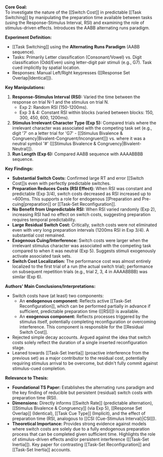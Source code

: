 **Core Goal:**  
To investigate the nature of the [[Switch Cost]] in predictable [[Task Switching]] by manipulating the preparation time available between tasks (using the Response-Stimulus Interval, RSI) and examining the role of stimulus-driven effects. Introduces the AABB alternating runs paradigm.

**Experiment Definition:**

- [[Task Switching]] using the **Alternating Runs Paradigm** (AABB sequence).
- Tasks: Primarily Letter classification (Consonant/Vowel) vs. Digit classification (Odd/Even) using letter-digit pair stimuli (e.g., G7). Task cued implicitly by spatial location.
- Responses: Manual Left/Right keypresses ([[Response Set Overlap|Identical]]).

**Key Manipulations:**

1. **Response-Stimulus Interval (RSI):** Varied the time between the response on trial N-1 and the stimulus on trial N.
    - Exp 2: Random RSI (150-1200ms).
    - Exp 3 & 4: Constant RSI within blocks (varied between blocks: 150, 300, 450, 600, 1200ms).
2. **Stimulus Irrelevant Character Type (Exp 5):** Compared trials where the irrelevant character was associated with the competing task set (e.g., digit '7' on a letter trial for 'G7' - [[Stimulus Bivalence & Congruency|Bivalent-Congruent/Incongruent]]) vs. where it was a neutral symbol '#' ([[Stimulus Bivalence & Congruency|Bivalent-Neutral]]).
3. **Run Length (Exp 6):** Compared AABB sequence with AAAABBBB sequence.

**Key Findings:**

- **Substantial Switch Costs:** Confirmed large RT and error [[Switch Cost]]s even with perfectly predictable switches.
- **Preparation Reduces Costs (RSI Effect):** When RSI was constant and predictable (Exp 3/4), switch costs decreased as RSI increased up to ~600ms. This supports a role for endogenous [[Preparation and Pre-cuing|preparation]] or [[Task-Set Reconfiguration]].
- **No Benefit from Unpredictable RSI:** When RSI varied randomly (Exp 2), increasing RSI had no effect on switch costs, suggesting preparation requires temporal predictability.
- **Large Residual Switch Cost:** Critically, switch costs were not eliminated even with very long preparation intervals (1200ms RSI in Exp 3/4). A substantial cost remained.
- **Exogenous Cuing/Interference:** Switch costs were larger when the irrelevant stimulus character was associated with the competing task compared to when it was neutral (Exp 5). Suggests stimuli exogenously activate associated task sets.
- **Switch Cost Localization:** The performance cost was almost entirely localized to the first trial of a run (the actual switch trial); performance on subsequent repetition trials (e.g., trial 2, 3, 4 in AAAABBBB) was similar (Exp 6).

**Authors' Main Conclusions/Interpretations:**

- Switch costs have (at least) two components:
    - An **endogenous component:** Reflects active [[Task-Set Reconfiguration]], which can be performed partially in advance if sufficient, predictable preparation time ([[RSI]]) is available.
    - An **exogenous component:** Reflects processes triggered by the stimulus itself, potentially completing reconfiguration or overcoming interference. This component is responsible for the [[Residual Switch Cost]].
- Rejected simple decay accounts. Argued against the idea that switch costs solely reflect the duration of a single inserted reconfiguration stage.
- Leaned towards [[Task-Set Inertia]] (proactive interference from the previous set) as a major contributor to the residual cost, potentially requiring stimulus arrival to be overcome, but didn't fully commit against stimulus-cued completion.

**Relevance to Thesis:**

- **Foundational TS Paper:** Establishes the alternating runs paradigm and the key finding of reducible but persistent (residual) switch costs with preparation time (RSI).
- **Dimensions:** Directly informs [[Switch Rate]] (predictable alternation), [[Stimulus Bivalence & Congruency]] (via Exp 5), [[Response Set Overlap]] (Identical), [[Task Cue Type]] (Implicit), and the effect of preparation time (RSI, analogous to [[CSI (Cue-Stimulus Interval)|CSI]]).
- **Theoretical Importance:** Provides strong evidence against models where switch costs are solely due to a fully endogenous preparation process that can be completed given sufficient time. Highlights the role of stimulus-driven effects and/or persistent interference ([[Task-Set Inertia]]). Key paper for contrasting [[Task-Set Reconfiguration]] and [[Task-Set Inertia]] accounts.